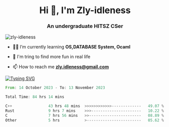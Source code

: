 <h1 align="center">Hi 👋, I'm Zly-idleness</h1>

<h3 align="center">An undergraduate HITSZ CSer</h3>

<p align="left"> <img src="https://komarev.com/ghpvc/?username=zly-idleness&label=Profile%20views&color=0e75b6&style=flat" alt="zly-idleness" /> </p>


- 👨‍💻 I’m currently learning **OS,DATABASE System, Ocaml**

- 🌱 I'm tring to find more fun in real life

- 📫 How to reach me **zly.idleness@gmail.com**



[![Typing SVG](https://readme-typing-svg.herokuapp.com?font=Fira+Code&pause=1000&width=435&lines=I+Maybe+Slow)](https://git.io/typing-svg)


<!--START_SECTION:waka-->

```rust
From: 14 October 2023 - To: 13 November 2023

Total Time: 84 hrs 14 mins

C++                43 hrs 48 mins  >>>>>>>>>>>>-------------   49.07 %
Rust               9 hrs 7 mins    >>>----------------------   10.22 %
C                  7 hrs 56 mins   >>-----------------------   08.89 %
Other              5 hrs           >------------------------   05.62 %
```

<!--END_SECTION:waka-->


